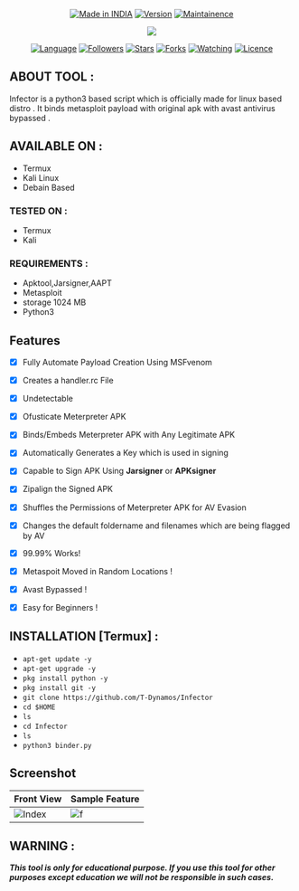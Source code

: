 </p>
<p align="center">
<a href="https://bit.ly/2BNk3P1"><img title="Made in INDIA" src="https://img.shields.io/badge/Tool-Infector-green.svg"></a>
<a href="https://bit.ly/2BNk3P1"><img title="Version" src="https://img.shields.io/badge/Version-1.0-green.svg?style=flat-square"></a>
<a href="https://bit.ly/2BNk3P1"><img title="Maintainence" src="https://img.shields.io/badge/Maintained%3F-yes-green.svg"></a>
</p>
<p align="center">
</p>


<p align="center">

<img src="https://github.com/T-Dynamos/T-Dynamos/raw/main/bin/IMG_20211011_213734.png"/>




</p>





 


<p align="center">
<a href="https://github.com/T-Dynamos"><img title="Language" src="https://img.shields.io/badge/Made%20with-python3-1f425f.svg?v=103"></a>
<a href="https://github.com/T-Dynamos"><img title="Followers" src="https://img.shields.io/github/followers/T-Dynamos?color=blue&style=flat-square"></a>
<a href="https://github.com/T-Dynamos"><img title="Stars" src="https://img.shields.io/github/stars/T-Dynamos/Infector?color=red&style=flat-square"></a>
<a href="https://github.com/T-Dynamos"><img title="Forks" src="https://img.shields.io/github/forks/T-Dynamos/Infector?color=red&style=flat-square"></a>
<a href="https://github.com/T-Dynamos"><img title="Watching" src="https://img.shields.io/github/watchers/T-Dynamos/Infector?label=Watchers&color=blue&style=flat-square"></a>
<a href="https://github.com/T-Dynamos"><img title="Licence" src="https://img.shields.io/badge/License-MIT-blue.svg"></a>
</p>

## ABOUT TOOL :

Infector is a python3 based script which is officially made for linux based distro . It binds metasploit payload with original apk with avast antivirus bypassed .


## AVAILABLE ON :

* Termux
* Kali Linux
* Debain Based

### TESTED ON :

* Termux
* Kali

### REQUIREMENTS :
* Apktool,Jarsigner,AAPT
* Metasploit
* storage 1024 MB
* Python3


## Features
- [x] Fully Automate Payload Creation Using MSFvenom
- [x] Creates a handler.rc File 
- [x] Undetectable
- [x] Ofusticate Meterpreter APK
- [x] Binds/Embeds Meterpreter APK with Any Legitimate APK 
- [x] Automatically Generates a Key which is used in signing
- [x] Capable to Sign APK Using **Jarsigner** or **APKsigner**
- [x] Zipalign the Signed APK
- [x] Shuffles the Permissions of Meterpreter APK for AV Evasion
- [x] Changes the default foldername and filenames which are being flagged by AV

- [X] 99.99% Works!
- [X] Metaspoit Moved in Random Locations !
- [X] Avast Bypassed !
- [X] Easy for Beginners !

## INSTALLATION [Termux] :

* `apt-get update -y`
* `apt-get upgrade -y`
* `pkg install python -y`
* `pkg install git -y`
* `git clone https://github.com/T-Dynamos/Infector`
* `cd $HOME`
* `ls`
* `cd Infector`
* `ls`
* `python3 binder.py`


## Screenshot
| Front View | Sample Feature	|
| ------------  | ------------ |
|![Index](https://github.com/T-Dynamos/T-Dynamos/raw/main/bin/Screenshot_2021-11-21-17-27-12-226_com.termux.jpg)|![f](https://github.com/T-Dynamos/T-Dynamos/raw/main/bin/Screenshot_2021-11-21-17-29-42-360_com.termux.jpg)

## WARNING : 
***This tool is only for educational purpose. If you use this tool for other purposes except education we will not be responsible in such cases.***
